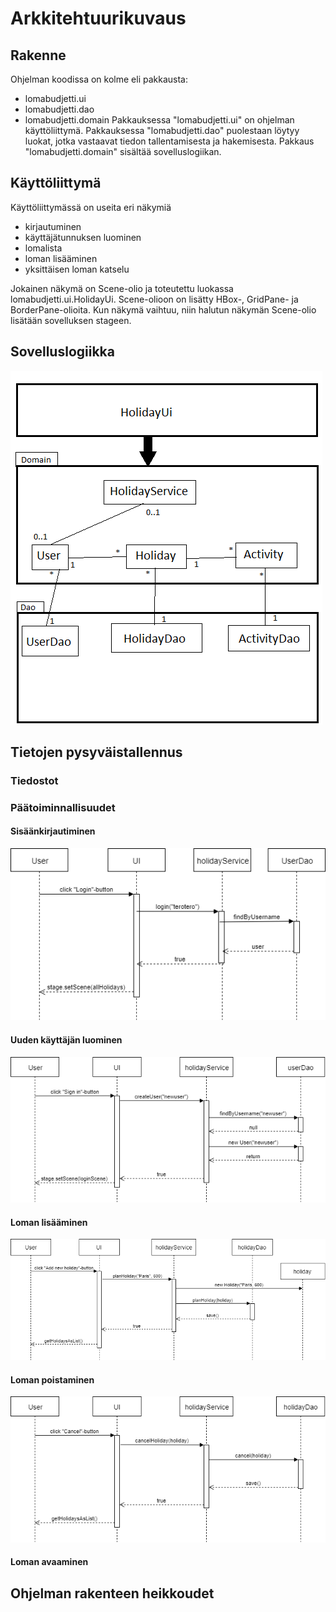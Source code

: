 # Arkkitehtuurikuvaus

## Rakenne
Ohjelman koodissa on kolme eli pakkausta:
- lomabudjetti.ui
- lomabudjetti.dao
- lomabudjetti.domain
Pakkauksessa "lomabudjetti.ui" on ohjelman käyttöliittymä.
Pakkauksessa "lomabudjetti.dao" puolestaan löytyy luokat, jotka 
vastaavat tiedon tallentamisesta ja hakemisesta.
Pakkaus "lomabudjetti.domain" sisältää sovelluslogiikan.


## Käyttöliittymä
Käyttöliittymässä on useita eri näkymiä
- kirjautuminen
- käyttäjätunnuksen luominen
- lomalista
- loman lisääminen 
- yksittäisen loman katselu

Jokainen näkymä on Scene-olio ja toteutettu luokassa 
lomabudjetti.ui.HolidayUi. Scene-olioon on lisätty HBox-, GridPane- ja 
BorderPane-olioita. Kun näkymä vaihtuu, niin halutun näkymän Scene-olio 
lisätään sovelluksen stageen.

## Sovelluslogiikka
![Luokkakaavio](https://github.com/retute/ot-harjoitustyo/blob/master/Lomabudjetti/dokumentaatio/holidayluokkakaavio.png)


## Tietojen pysyväistallennus

### Tiedostot

### Päätoiminnallisuudet

#### Sisäänkirjautiminen
![Sisäänkirjautuminen](https://github.com/retute/ot-harjoitustyo/blob/master/Lomabudjetti/dokumentaatio/kuvat/login.png)

#### Uuden käyttäjän luominen
![Uusikäyttäjä](https://github.com/retute/ot-harjoitustyo/blob/master/Lomabudjetti/dokumentaatio/kuvat/newuser.png)

#### Loman lisääminen
![Uusiloma](https://github.com/retute/ot-harjoitustyo/blob/master/Lomabudjetti/dokumentaatio/kuvat/addholiday.png)

#### Loman poistaminen
![Poistaloma](https://github.com/retute/ot-harjoitustyo/blob/master/Lomabudjetti/dokumentaatio/kuvat/deleteholiday.png)

#### Loman avaaminen


## Ohjelman rakenteen heikkoudet
